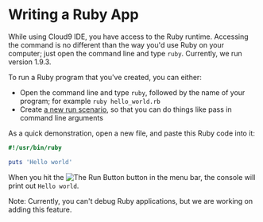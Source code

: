 # Writing a Ruby App

While using Cloud9 IDE, you have access to the Ruby runtime. Accessing the command is no different than the way you'd use Ruby on your computer; just open the command line and type `ruby`. Currently, we run version 1.9.3.

To run a Ruby program that you've created, you can either:

* Open the command line and  type `ruby`, followed by the name of your program; for example `ruby hello_world.rb`
* Create [a new run scenario](./running_and_debugging_code.html), so that you can do things like pass in command line arguments

As a quick demonstration, open a new file, and paste this Ruby code into it:

```ruby
#!/usr/bin/ruby

puts 'Hello world'
```

When you hit the ![The Run Button](./icons/runButton.png) button in the menu bar, the console will print out `Hello world`.

Note: Currently, you can't debug Ruby applications, but we are working on adding this feature.